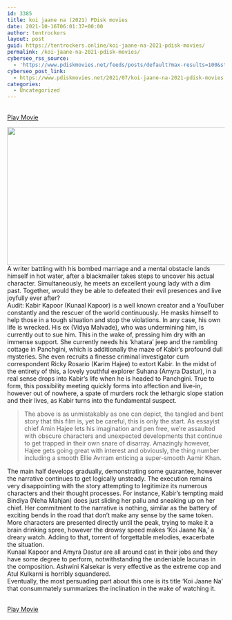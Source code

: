```yaml
---
id: 3385
title: koi jaane na (2021) PDisk movies
date: 2021-10-16T06:01:37+00:00
author: tentrockers
layout: post
guid: https://tentrockers.online/koi-jaane-na-2021-pdisk-movies/
permalink: /koi-jaane-na-2021-pdisk-movies/
cyberseo_rss_source:
  - 'https://www.pdiskmovies.net/feeds/posts/default?max-results=100&start-index=1201'
cyberseo_post_link:
  - https://www.pdiskmovies.net/2021/07/koi-jaane-na-2021-pdisk-movies.html
categories:
  - Uncategorized
---
```

<a href="https://kuklink.com/1/bnYyZ2tsMDAwYTNn" target="popup" onclick="window.open('https://kuklink.com/1/bnYyZ2tsMDAwYTNn','popup','width=600,height=600'); return false;" rel="noopener"><br /> Play Movie<br /> </a>

<div class="separator">
  <a href="https://1.bp.blogspot.com/-zJPCXok9tz4/YPK2fk0efCI/AAAAAAAAZX8/7IsSI--rEh0qfV8HkNHnTrTeQICCpEPpQCLcBGAsYHQ/s1280/koi%2Bjaane%2Bna%2B%25282021%2529%2BPDisk%2Bmovies.jpg"><img loading="lazy" border="0" data-original-height="640" data-original-width="1280" height="320" src="https://1.bp.blogspot.com/-zJPCXok9tz4/YPK2fk0efCI/AAAAAAAAZX8/7IsSI--rEh0qfV8HkNHnTrTeQICCpEPpQCLcBGAsYHQ/w640-h320/koi%2Bjaane%2Bna%2B%25282021%2529%2BPDisk%2Bmovies.jpg" width="640" /></a>
</div>

<div>
  <div>
    <span>A writer battling with his bombed marriage and a mental obstacle lands himself in hot water, after a blackmailer takes steps to uncover his actual character. Simultaneously, he meets an excellent young lady with a dim past. Together, would they be able to defeated their evil presences and live joyfully ever after?&nbsp;</span>
  </div>
  
  <div>
    <span>Audit: Kabir Kapoor (Kunaal Kapoor) is a well known creator and a YouTuber constantly and the rescuer of the world continuously. He masks himself to help those in a tough situation and stop the violations. In any case, his own life is wrecked. His ex (Vidya Malvade), who was undermining him, is currently out to sue him. This in the wake of, pressing him dry with an immense support. She currently needs his &#8216;khatara&#8217; jeep and the rambling cottage in Panchgini, which is additionally the maze of Kabir&#8217;s profound dull mysteries. She even recruits a finesse criminal investigator cum correspondent Ricky Rosario (Karim Hajee) to extort Kabir. In the midst of the entirety of this, a lovely youthful explorer Suhana (Amyra Dastur), in a real sense drops into Kabir&#8217;s life when he is headed to Panchgini. True to form, this possibility meeting quickly forms into affection and live-in, however out of nowhere, a spate of murders rock the lethargic slope station and their lives, as Kabir turns into the fundamental suspect.&nbsp;</span>
  </div>
  
  <blockquote>
    <div>
      <span>The above is as unmistakably as one can depict, the tangled and bent story that this film is, yet be careful, this is only the start. As essayist chief Amin Hajee lets his imagination and pen free, we&#8217;re assaulted with obscure characters and unexpected developments that continue to get trapped in their own snare of disarray. Amazingly however, Hajee gets going great with interest and obviously, the thing number including a smooth Ellie Avrram enticing a super-smooth Aamir Khan.&nbsp;</span>
    </div>
  </blockquote>
  
  <div>
    <span>The main half develops gradually, demonstrating some guarantee, however the narrative continues to get logically unsteady. The execution remains very disappointing with the story attempting to legitimize its numerous characters and their thought processes. For instance, Kabir&#8217;s tempting maid Bindiya (Neha Mahjan) does just sliding her pallu and sneaking up on her chief. Her commitment to the narrative is nothing, similar as the battery of exciting bends in the road that don&#8217;t make any sense by the same token. More characters are presented directly until the peak, trying to make it a brain drinking spree, however the drowsy speed makes &#8216;Koi Jaane Na,&#8217; a dreary watch. Adding to that, torrent of forgettable melodies, exacerbate the situation.&nbsp;</span>
  </div>
  
  <div>
    <span>Kunaal Kapoor and Amyra Dastur are all around cast in their jobs and they have some degree to perform, notwithstanding the undeniable lacunas in the composition. Ashwini Kalsekar is very effective as the extreme cop and Atul Kulkarni is horribly squandered.&nbsp;</span>
  </div>
  
  <div>
    <span>Eventually, the most persuading part about this one is its title &#8216;Koi Jaane Na&#8217; that consummately summarizes the inclination in the wake of watching it.</span>
  </div>
</div>

<a href="https://kuklink.com/1/bnYyZ2tsMDAwYTNn" target="popup" onclick="window.open('https://kuklink.com/1/bnYyZ2tsMDAwYTNn','popup','width=600,height=600'); return false;" rel="noopener"><br /> Play Movie<br /> </a>
